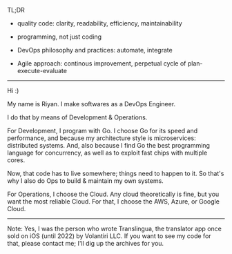 TL;DR

- quality code: clarity, readability, efficiency, maintainability

- programming, not just coding

- DevOps philosophy and practices: automate, integrate

- Agile approach: continous improvement, perpetual cycle of plan-execute-evaluate

-----

Hi :)

My name is Riyan. I make softwares as a DevOps Engineer.

I do that by means of Development & Operations.

For Development, I program with Go.
I choose Go for its speed and performance, and because my architecture style is microservices: distributed systems.
And, also because I find Go the best programming language for concurrency, as well as to exploit fast chips with multiple cores.

Now, that code has to live somewhere; things need to happen to it.
So that's why I also do Ops to build & maintain my own systems. 

For Operations, I choose the Cloud. Any cloud theoretically is fine, but you want the most reliable Cloud. For that, I choose the AWS, Azure, or Google Cloud.

-----

Note: Yes, I was the person who wrote Translingua, the translator app once sold on iOS (until 2022) by Volantiri LLC.
If you want to see my code for that, please contact me; I'll dig up the archives for you.
